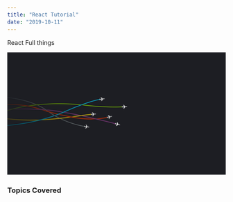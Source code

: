 ```yaml
---
title: "React Tutorial"
date: "2019-10-11"
---
```


React Full things

<!-- ![test image](https://via.placeholder.com/150) -->
![Local Image](./1.jpg)

### Topics Covered
